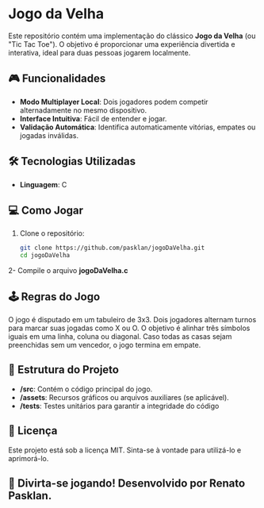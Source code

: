 # Jogo da Velha

Este repositório contém uma implementação do clássico **Jogo da Velha** (ou "Tic Tac Toe"). 
O objetivo é proporcionar uma experiência divertida e interativa, ideal para duas pessoas jogarem localmente.

## 🎮 Funcionalidades

- **Modo Multiplayer Local**: Dois jogadores podem competir alternadamente no mesmo dispositivo.
- **Interface Intuitiva**: Fácil de entender e jogar.
- **Validação Automática**: Identifica automaticamente vitórias, empates ou jogadas inválidas.

## 🛠️ Tecnologias Utilizadas

- **Linguagem**: C

## 💻 Como Jogar

1. Clone o repositório:
   ```bash
   git clone https://github.com/pasklan/jogoDaVelha.git
   cd jogoDaVelha
2- Compile o arquivo **jogoDaVelha.c**

## 🕹️ Regras do Jogo
O jogo é disputado em um tabuleiro de 3x3.
Dois jogadores alternam turnos para marcar suas jogadas como X ou O.
O objetivo é alinhar três símbolos iguais em uma linha, coluna ou diagonal.
Caso todas as casas sejam preenchidas sem um vencedor, o jogo termina em empate.

## 📂 Estrutura do Projeto
- **/src**: Contém o código principal do jogo.
- **/assets**: Recursos gráficos ou arquivos auxiliares (se aplicável).
- **/tests**: Testes unitários para garantir a integridade do código

## 📜 Licença
Este projeto está sob a licença MIT. Sinta-se à vontade para utilizá-lo e aprimorá-lo.

## 👾 Divirta-se jogando! Desenvolvido por Renato Pasklan.

